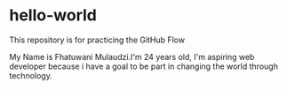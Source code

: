 # hello-world
This repository is for practicing the GitHub Flow

My Name is Fhatuwani Mulaudzi.I'm 24 years old, I'm aspiring web developer because i have a goal to be part in changing the world through technology.
